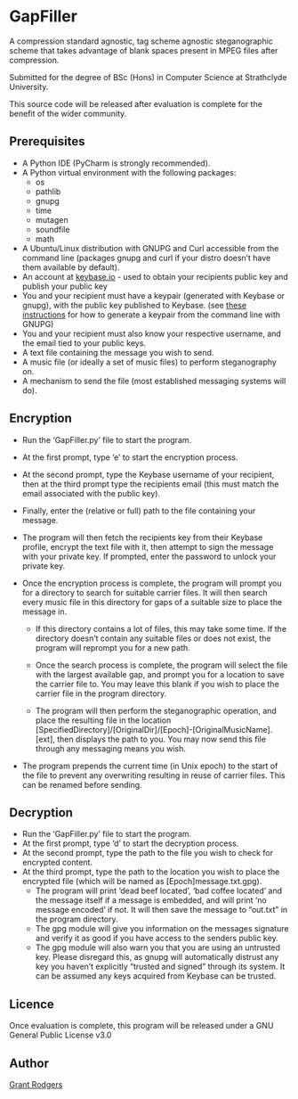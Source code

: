 # GapFiller
A compression standard agnostic, tag scheme agnostic steganographic scheme that takes advantage of blank spaces present in MPEG files after compression.

Submitted for the degree of BSc (Hons) in Computer Science at Strathclyde University. 

This source code will be released after evaluation is complete for the benefit of the wider community.

## Prerequisites
*  A Python IDE (PyCharm is strongly recommended).
*  A Python virtual environment with the following packages:
	*  os
	*  pathlib
	*  gnupg
	*  time
	*  mutagen
	*  soundfile
	*  math
*  A Ubuntu/Linux distribution with GNUPG and Curl accessible from the command line (packages gnupg and curl if your distro doesn’t have them available by default).
*  An account at [keybase.io](https://keybase.io) - used to obtain your recipients public key and publish your public key
*  You and your recipient must have a keypair (generated with Keybase or gnupg), with the public key published to Keybase. (see [these instructions](https://help.github.com/en/github/authenticating-to-github/generating-a-new-gpg-key) for how to generate a keypair from the command line with GNUPG)
*  You and your recipient must also know your respective username, and the email tied to your public keys.
*  A text file containing the message you wish to send.
*  A music file (or ideally a set of music files) to perform steganography on.
*  A mechanism to send the file (most established messaging systems will do).

## Encryption
*  Run the ‘GapFiller.py’ file to start the program.
*  At the first prompt, type ‘e’ to start the encryption process.
*  At the second prompt, type the Keybase username of your recipient, then at the third prompt type the recipients email (this must match the email associated with the public key).
*  Finally, enter the (relative or full) path to the file containing your message.
*  The program will then fetch the recipients key from their Keybase profile, encrypt the text file with it, then attempt to sign the message with your private key. If prompted, enter the password to unlock your private key.
*  Once the encryption process is complete, the program will prompt you for a directory to search for suitable carrier files. It will then search every music file in this directory for gaps of a suitable size to place the message in.

	*  If this directory contains a lot of files, this may take some time. If the directory doesn’t contain any suitable files or does not exist, the program will reprompt you for a new path.

	*  Once the search process is complete, the program will select the file with the largest available gap, and prompt you for a location to save the carrier file to. You may leave this blank if you wish to place the carrier file in the program directory.
	*  The program will then perform the steganographic operation, and place the resulting file in the location [SpecifiedDirectory]/[OriginalDir]/[Epoch]-[OriginalMusicName].[ext], then displays the path to you. You may now send this file through any messaging means you wish.
*  The program prepends the current time (in Unix epoch) to the start of the file to prevent any overwriting resulting in reuse of carrier files. This can be renamed before sending.

## Decryption
*  Run the ‘GapFiller.py’ file to start the program.
*  At the first prompt, type ‘d’ to start the decryption process.
*  At the second prompt, type the path to the file you wish to check for encrypted content.
*  At the third prompt, type the path to the location you wish to place the encrypted file (which will be named as [Epoch]message.txt.gpg).
	*  The program will print ‘dead beef located’, ‘bad coffee located’ and the message itself if a message is embedded, and will print ‘no message encoded’ if not. It will then save the message to “out.txt” in the program directory.
	*  The gpg module will give you information on the messages signature and verify it as good if you have access to the senders public key.
	*  The gpg module will also warn you that you are using an untrusted key. Please disregard this, as gnupg will automatically distrust any key you haven’t explicitly “trusted and signed” through its system. It can be assumed any keys acquired from Keybase can be trusted.

## Licence
Once evaluation is complete, this program will be released under a GNU General Public License v3.0

## Author
[Grant Rodgers](https://twitter.com/gingerninja1998)
